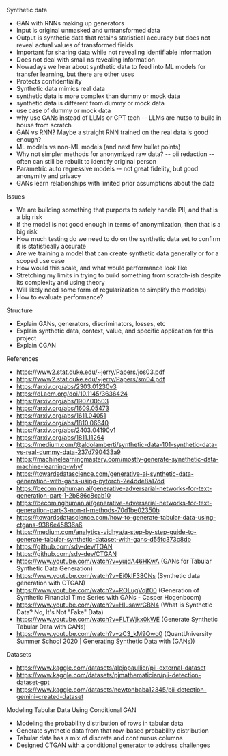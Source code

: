 Synthetic data
- GAN with RNNs making up generators
- Input is original unmasked and untransformed data
- Output is synthetic data that retains statistical accuracy but does not reveal actual values of transformed fields
- Important for sharing data while not revealing identifiable information
- Does not deal with small ns revealing information
- Nowadays we hear about synthetic data to feed into ML models for transfer learning, but there are other uses
- Protects confidentiality
- Synthetic data mimics real data
- synthetic data is more complex than dummy or mock data
- synthetic data is different from dummy or mock data
- use case of dummy or mock data
- why use GANs instead of LLMs or GPT tech -- LLMs are nutso to build in house from scratch
- GAN vs RNN? Maybe a straight RNN trained on the real data is good enough?
- ML models vs non-ML models (and next few bullet points)
- Why not simpler methods for anonymized raw data? -- pii redaction -- often can still be rebuilt to identify original person
- Parametric auto regressive models -- not great fidelity, but good anonymity and privacy
- GANs learn relationships with limited prior assumptions about the data

Issues
- We are building something that purports to safely handle PII, and that is a big risk
- If the model is not good enough in terms of anonymization, then that is a big risk
- How much testing do we need to do on the synthetic data set to confirm it is statistically accurate
- Are we training a model that can create synthetic data generally or for a scoped use case
- How would this scale, and what would performance look like
- Stretching my limits in trying to build something from scratch-ish despite its complexity and using theory
- Will likely need some form of regularization to simplify the model(s)
- How to evaluate performance? 

Structure
- Explain GANs, generators, discriminators, losses, etc
- Explain synthetic data, context, value, and specific application for this project
- Explain CGAN

References
- https://www2.stat.duke.edu/~jerry/Papers/jos03.pdf 
- https://www2.stat.duke.edu/~jerry/Papers/sm04.pdf
- https://arxiv.org/abs/2303.01230v3
- https://dl.acm.org/doi/10.1145/3636424
- https://arxiv.org/abs/1907.00503
- https://arxiv.org/abs/1609.05473
- https://arxiv.org/abs/1611.04051
- https://arxiv.org/abs/1810.06640
- https://arxiv.org/abs/2403.04190v1
- https://arxiv.org/abs/1811.11264
- https://medium.com/@aldolamberti/synthetic-data-101-synthetic-data-vs-real-dummy-data-237d790433a9
- https://machinelearningmastery.com/mostly-generate-synethetic-data-machine-learning-why/
- https://towardsdatascience.com/generative-ai-synthetic-data-generation-with-gans-using-pytorch-2e4dde8a17dd
- https://becominghuman.ai/generative-adversarial-networks-for-text-generation-part-1-2b886c8cab10
- https://becominghuman.ai/generative-adversarial-networks-for-text-generation-part-3-non-rl-methods-70d1be02350b
- https://towardsdatascience.com/how-to-generate-tabular-data-using-ctgans-9386e45836a6
- https://medium.com/analytics-vidhya/a-step-by-step-guide-to-generate-tabular-synthetic-dataset-with-gans-d55fc373c8db
- https://github.com/sdv-dev/TGAN
- https://github.com/sdv-dev/CTGAN
- https://www.youtube.com/watch?v=yujdA46HKwA (GANs for Tabular Synthetic Data Generation)
- https://www.youtube.com/watch?v=Ei0klF38CNs (Synthetic data generation with CTGAN)
- https://www.youtube.com/watch?v=ROLugVqjf00 (Generation of Synthetic Financial Time Series with GANs - Casper Hogenboom)
- https://www.youtube.com/watch?v=HIusawrGBN4 (What is Synthetic Data? No, It's Not "Fake" Data)
- https://www.youtube.com/watch?v=FLTWjkx0kWE (Generate Synthetic Tabular Data with GANs)
- https://www.youtube.com/watch?v=zC3_kM9Qwo0 (QuantUniversity Summer School 2020 | Generating Synthetic Data with (GANs))

Datasets
- https://www.kaggle.com/datasets/alejopaullier/pii-external-dataset
- https://www.kaggle.com/datasets/pjmathematician/pii-detection-dataset-gpt
- https://www.kaggle.com/datasets/newtonbaba12345/pii-detection-gemini-created-dataset

Modeling Tabular Data Using Conditional GAN
- Modeling the probability distribution of rows in tabular data
- Generate synthetic data from that row-based probability distribution
- Tabular data has a mix of discrete and continuous columns
- Designed CTGAN with a conditional generator to address challenges